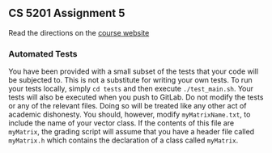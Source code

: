 ## CS 5201 Assignment 5
Read the directions on the [course website](https://jberm6.git-pages.mst.edu/essman/homework/hw5/)

### Automated Tests
You have been provided with a small subset of the tests that your code will
be subjected to.  This is not a substitute for writing your own tests.
To run your tests locally, simply `cd tests` and then execute `./test_main.sh`.
Your tests will also be executed when you push to GitLab.
Do not modify the tests or any of the relevant files.  Doing so will be treated
like any other act of academic dishonesty.
You should, however, modify `myMatrixName.txt`, to include the name of your
vector class.  If the contents of this file are `myMatrix`, the grading
script will assume that you have a header file called `myMatrix.h` which
contains the declaration of a class called `myMatrix`.
